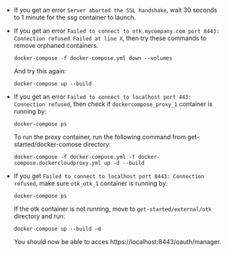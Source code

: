 - If you get an error `Server aborted the SSL handshake`, wait 30 seconds to 1 minute for the ssg container to launch.

- If you get an error `Failed to connect to otk.mycompany.com port 8443: Connection refused Failed at line X`, then try these commands to remove orphaned containers.

  ```
  docker-compose -f docker-compose.yml down --volumes
  ```
  
  And try this again:

  ```
  docker-compose up --build
  ```

- If you get an error `Failed to connect to localhost port 443: Connection refused`, then check if `dockercompose_proxy_1` container is running by:
  
  ```
  docker-compose ps
  ```
  
  To run the proxy container, run the following command from get-started/docker-comose directory:
  
  ```
  docker-compose -f docker-compose.yml -f docker-compose.dockercloudproxy.yml up -d --build
  ```

- If you get `Failed to connect to localhost port 8443: Connection refused`, make sure `otk_otk_1` container is running by:

  ```
  docker-compose ps
  ```

  If the otk container is not running, move to `get-started/external/otk` directory and run:

  ```
  docker-compose up --build –d
  ```

  You should now be able to acces https://localhost:8443/oauth/manager.